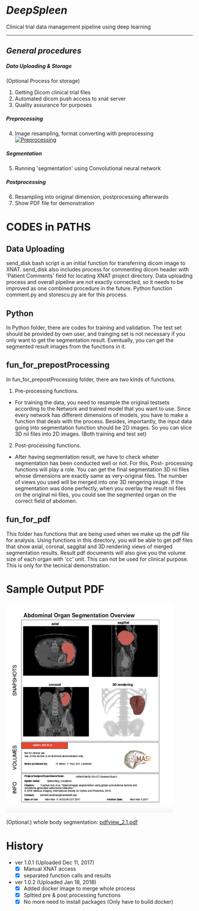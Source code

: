 # *DeepSpleen*
Clinical trial data management pipeline using deep learning

--------------------------------------------------------------------------------------------------------------

## *General procedures*
##### **Data Uploading & Storage**
(Optional Process for storage)
1. Getting Dicom clinical trial files
2. Automated dicom push access to xnat server 
3. Quality assurance for purposes

##### **Preprocessing**
4. Image resampling, format converting with preprocessing
[![Preprocessing](https://cdn.rawgit.com/sindresorhus/awesome/d7305f38d29fed78fa85652e3a63e154dd8e8829/media/badge.svg)](https://github.com/sindresorhus/awesome)

##### **Segmentation**
5. Running 'segmentation' using Convolutional neural network

##### **Postprocessing**
6. Resampling into original dimension, postprocessing afterwards
7. Show PDF file for demonstration



# CODES in PATHS
## Data Uploading
send_disk bash script is an initial function for transferring dicom image to XNAT.
send_disk also includes process for commenting dicom header with 'Patient Comments' field for locating XNAT project directory. Data uploading process and overall pipeline are not exactly connected, so it needs to be improved as one combined procedure in the future. Python function comment.py and storescu.py are for this process.

## Python
In Python folder, there are codes for training and validation.
The test set should be provided by own user, and trainging set is not necessary if you only want to get the segmentation result.
Eventually, you can get the segmented result images from the functions in it.

## fun_for_prepostProcessing
In fun_for_prepostProcessing folder, there are two kinds of functions.
1. Pre-processing functions.
  - For training the data, you need to resample the original testsets according to the Network and trained model that you       want to use. Since every network has different dimensions of models, you have to make a function that deals with the         process.
    Besides, importantly, the input data going into segmentation function should be 2D images. So you can slice 3D nii files     into 2D images. (Both training and test set)

2. Post-processing functions.
  - After having segmentation result, we have to check wheter segmentation has been conducted well or not. For this, Post-       processing functions will play a role. You can get the final segmentation 3D nii files whose dimensions are exactly same     as very-original files. The number of views you used will be merged into one 3D rengering image. If the segmentation was     done perfectly, when you overlay the result nii files on the original nii files, you could see the segmented organ on       the correct field of abdomen.

## fun_for_pdf
This folder has functions that are being used when we make up the pdf file for analysis.
Using functions in this directory, you will be able to get pdf files that show axial, coronal, saggital and 3D rendering views of merged segmentation results. Result pdf documents will also give you the volume size of each organ with 'cc' unit.
This can not be used for clinical purpose. This is only for the tecnical demonstration.

# Sample Output PDF
![](image/Scan_1.png)

(Optional:) whole body segmentation: [pdfview_2.1.pdf](https://github.com/moonh1/Abdomen_seg_Pipeline/files/1584726/pdfview_2.1.pdf)

# History
- ver 1.0.1 (Uploaded Dec 11, 2017)
  - [x] Manual XNAT access 
  - [x] separated function calls and results

- ver 1.0.2 (Uploaded Jan 18, 2018)
  - [x] Added docker image to merge whole process
  - [x] Spltted pre & post processing functions
  - [x] No more need to install packages (Only have to build docker)
